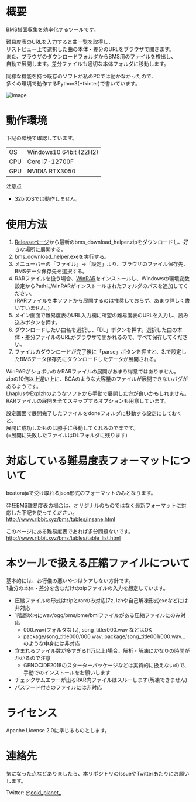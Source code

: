 # 概要
BMS譜面収集を効率化するツールです。

難易度表のURLを入力すると曲一覧を取得し、  
リストビュー上で選択した曲の本体・差分のURLをブラウザで開きます。  
また、ブラウザのダウンロードフォルダからBMS用のファイルを検出し、  
自動で展開します。差分ファイルも適切な本体フォルダに移動します。

同様な機能を持つ既存のソフトが私のPCでは動かなかったので、  
多くの環境で動作するPython3(+tkinter)で書いています。

![image](https://user-images.githubusercontent.com/61326119/202892884-aca2685c-ec6f-4165-9a9e-334b85d50be1.png)

# 動作環境
下記の環境で確認しています。

 <table>
    <tr>
      <td>OS</td>
      <td>Windows10 64bit (22H2)</td>
    </tr>
    <tr>
      <td>CPU</td>
      <td>Core i7-12700F</td>
    </tr>
    <tr>
      <td>GPU</td>
      <td>NVIDIA RTX3050</td>
    </tr>
 </table>

注意点
- 32bitOSでは動作しません。

# 使用方法
1. [Releaseページ](https://github.com/dj-kata/bms_download_helper/releases)から最新のbms_download_helper.zipをダウンロードし、好きな場所に展開する。
2. bms_download_helper.exeを実行する。
3. メニューバーの「ファイル」->「設定」より、ブラウザのファイル保存先、BMSデータ保存先を選択する。
4. RARファイルを扱う場合、[WinRAR](https://www.rarlab.com)をインストールし、Windowsの環境変数設定からPathにWinRARがインストールされたフォルダのパスを追加してください。  
(RARファイルを本ソフトから展開するのは推奨しておらず、あまり詳しく書いていません。)
5. メイン画面で難易度表のURL入力欄に所望の難易度表のURLを入力し、読み込みボタンを押す。
6. ダウンロードしたい曲名を選択し、「DL」ボタンを押す。選択した曲の本体・差分ファイルのURLがブラウザで開かれるので、すべて保存してください。
7. ファイルのダウンロードが完了後に「parse」ボタンを押すと、3.で設定したBMSデータ保存先にダウンロードしたデータが展開される。

WinRARがショボいのかRARファイルの展開があまり得意ではありません。  
zipの10倍以上遅い上に、BGAのような大容量のファイルが展開できないバグがあるようです。  
LhaplusやExplzhのようなソフトから手動で展開した方が良いかもしれません。
RARファイルの展開を全てスキップするオプションも用意しています。

設定画面で展開完了したファイルをdoneフォルダに移動する設定にしておくと、  
展開に成功したものは勝手に移動してくれるので楽です。  
(=展開に失敗したファイルはDLフォルダに残ります)


# 対応している難易度表フォーマットについて
beatorajaで受け取れるjson形式のフォーマットのみとなります。

発狂BMS難易度表の場合は、オリジナルのものではなく最新フォーマットに対応した下記を使ってください。  
http://www.ribbit.xyz/bms/tables/insane.html

このページにある難易度表であれば多分問題ないです。  
http://www.ribbit.xyz/bms/tables/table_list.html

# 本ツールで扱える圧縮ファイルについて
基本的には、お行儀の悪いやつはケアしない方針です。  
1曲分の本体・差分を含むだけのzipファイルの入力を想定しています。

- 圧縮ファイルの形式はzipとrarのみ対応(7z, lzhや自己解凍形式exeなどには非対応
- 1階層以内にwav/ogg/bms/bme/bmlファイルがある圧縮ファイルにのみ対応
  - 000.wav(フォルダなし), song_title/000.wav などはOK
  - package/song_title000/000.wav, package/song_title001/000.wav…のような中身には非対応
- 含まれるファイル数が多すぎる(1万以上)場合、解析・解凍にかなりの時間がかかるので注意
  - GENOCIDE2018のスターターパッケージなどは実質的に扱えないので、手動でのインストールをお願いします
- チェックサムエラーが出るRAR内ファイルはスルーします(解凍できません)
- パスワード付きのファイルには非対応

# ライセンス
Apache License 2.0に準じるものとします。

# 連絡先
気になった点などありましたら、本リポジトリのIssueやTwitterあたりにお願いします。

Twitter: @[cold_planet_](https://twitter.com/cold_planet_)
